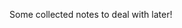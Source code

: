 <!-- Filename: Appendix_1 / Display title: Appendix 1 -->

Some collected notes to deal with later!

